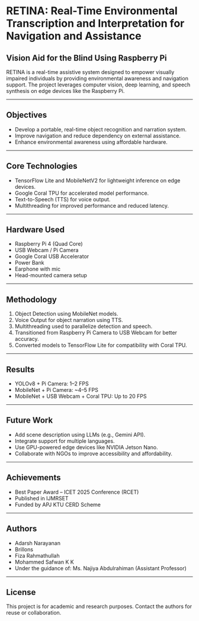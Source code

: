 # RETINA: Real-Time Environmental Transcription and Interpretation for Navigation and Assistance

##  Vision Aid for the Blind Using Raspberry Pi

RETINA is a real-time assistive system designed to empower visually impaired individuals by providing environmental awareness and navigation support. The project leverages computer vision, deep learning, and speech synthesis on edge devices like the Raspberry Pi.

---

##  Objectives

- Develop a portable, real-time object recognition and narration system.
- Improve navigation and reduce dependency on external assistance.
- Enhance environmental awareness using affordable hardware.

---

##  Core Technologies

- TensorFlow Lite and MobileNetV2 for lightweight inference on edge devices.
- Google Coral TPU for accelerated model performance.
- Text-to-Speech (TTS) for voice output.
- Multithreading for improved performance and reduced latency.

---

##  Hardware Used

- Raspberry Pi 4 (Quad Core)
- USB Webcam / Pi Camera
- Google Coral USB Accelerator
- Power Bank
- Earphone with mic
- Head-mounted camera setup

---

## Methodology

1. Object Detection using MobileNet models.
2. Voice Output for object narration using TTS.
3. Multithreading used to parallelize detection and speech.
4. Transitioned from Raspberry Pi Camera to USB Webcam for better accuracy.
5. Converted models to TensorFlow Lite for compatibility with Coral TPU.

---

##  Results

- YOLOv8 + Pi Camera: 1–2 FPS
- MobileNet + Pi Camera: ~4–5 FPS
- MobileNet + USB Webcam + Coral TPU: Up to 20 FPS

---

##  Future Work

- Add scene description using LLMs (e.g., Gemini API).
- Integrate support for multiple languages.
- Use GPU-powered edge devices like NVIDIA Jetson Nano.
- Collaborate with NGOs to improve accessibility and affordability.

---

##  Achievements

- Best Paper Award – ICET 2025 Conference (RCET)
- Published in IJMRSET
- Funded by APJ KTU CERD Scheme

---

##  Authors

- Adarsh Narayanan  
- Brillons  
- Fiza Rahmathullah  
- Mohammed Safwan K K  
- Under the guidance of: Ms. Najiya Abdulrahiman (Assistant Professor)

---

## License

This project is for academic and research purposes. Contact the authors for reuse or collaboration.

